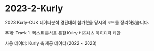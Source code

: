 # 2023-2-Kurly
2023 Kurly-CUK 데이터분석 경진대회 참가했을 당시의 코드를 정리하였습니다.

주제: Track 1. 텍스트 분석을 통한 Kulry 비즈니스 아이디어 제안

사용 데이터: Kurly 측 제공 데이터 (2022 ~ 2023)
